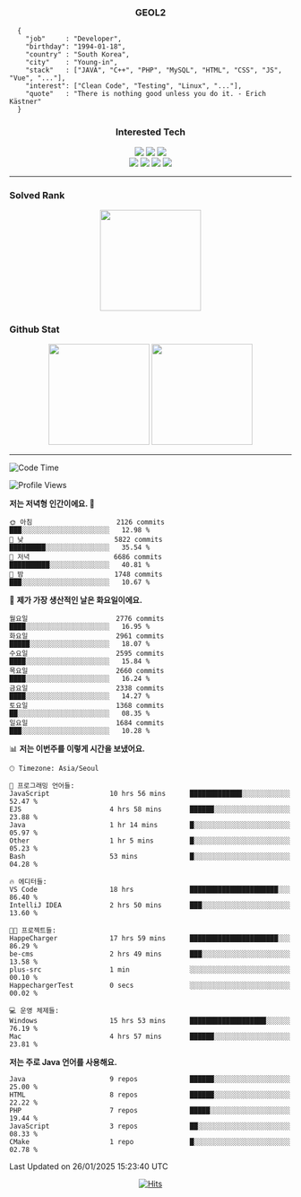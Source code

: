 <div align="center">

  ### GEOL2
</div>

```
  {
    "job"     : "Developer",
    "birthday": "1994-01-18",
    "country" : "South Korea",
    "city"    : "Young-in",
    "stack"   : ["JAVA", "C++", "PHP", "MySQL", "HTML", "CSS", "JS", "Vue", "..."],
    "interest": ["Clean Code", "Testing", "Linux", "..."], 
    "quote"   : "There is nothing good unless you do it. - Erich Kästner"
  }
  ```
  
<div align="center">
  
  ### Interested Tech
  
  <img src="https://img.shields.io/badge/Laravel-F05340?style=flat-square&logo=Laravel&logoColor=white">
  <img src="https://img.shields.io/badge/SpringBoot-6DB33F?style=flat-square&logo=SpringBoot&logoColor=white">
  <img src="https://img.shields.io/badge/Express-000000?style=flat-square&logo=Express&logoColor=white">
  <br>
  <img src="https://img.shields.io/badge/Three.js-000000?style=flat-square&logo=Three.js&logoColor=white">
  <img src="https://img.shields.io/badge/JavaScript-F7DF1E?style=flat-square&logo=JavaScript&logoColor=black">
  <img src="https://img.shields.io/badge/TypeScript-007acc?style=flat-square&logo=TypeScript&logoColor=black">
  <img src="https://img.shields.io/badge/MySQL-4479A1?style=flat-square&logo=mysql&logoColor=white"><br>

</div>

------------

  ### Solved Rank
  
  <div align="center">
    <img height="180em" src="https://mazassumnida.wtf/api/v2/generate_badge?boj=geol2">
  </div>
  
  ### Github Stat 
  <div align="center">
    <img height="180em" src="https://github-readme-stats-git-masterrstaa-rickstaa.vercel.app/api?username=geol2&show_icons=true&theme=dark">
    <img height="180em" src="https://github-readme-stats-git-masterrstaa-rickstaa.vercel.app/api/top-langs/?username=geol2&show_icons=true&hide=css,scss,html&layout=compact&theme=dark&count_private=true&langs_count=8">
  </div>
  
------------

<!--START_SECTION:waka-->
![Code Time](http://img.shields.io/badge/Code%20Time-3%2C851%20hrs%207%20mins-blue)

![Profile Views](http://img.shields.io/badge/Profile%20Views-0-blue)

**저는 저녁형 인간이에요. 🦉** 

```text
🌞 아침                     2126 commits        ███░░░░░░░░░░░░░░░░░░░░░░   12.98 % 
🌆 낮　                     5822 commits        █████████░░░░░░░░░░░░░░░░   35.54 % 
🌃 저녁                     6686 commits        ██████████░░░░░░░░░░░░░░░   40.81 % 
🌙 밤　                     1748 commits        ███░░░░░░░░░░░░░░░░░░░░░░   10.67 % 
```
📅 **제가 가장 생산적인 날은 화요일이에요.** 

```text
월요일                      2776 commits        ████░░░░░░░░░░░░░░░░░░░░░   16.95 % 
화요일                      2961 commits        █████░░░░░░░░░░░░░░░░░░░░   18.07 % 
수요일                      2595 commits        ████░░░░░░░░░░░░░░░░░░░░░   15.84 % 
목요일                      2660 commits        ████░░░░░░░░░░░░░░░░░░░░░   16.24 % 
금요일                      2338 commits        ████░░░░░░░░░░░░░░░░░░░░░   14.27 % 
토요일                      1368 commits        ██░░░░░░░░░░░░░░░░░░░░░░░   08.35 % 
일요일                      1684 commits        ███░░░░░░░░░░░░░░░░░░░░░░   10.28 % 
```


📊 **저는 이번주를 이렇게 시간을 보냈어요.** 

```text
🕑︎ Timezone: Asia/Seoul

💬 프로그래밍 언어들: 
JavaScript               10 hrs 56 mins      █████████████░░░░░░░░░░░░   52.47 % 
EJS                      4 hrs 58 mins       ██████░░░░░░░░░░░░░░░░░░░   23.88 % 
Java                     1 hr 14 mins        █░░░░░░░░░░░░░░░░░░░░░░░░   05.97 % 
Other                    1 hr 5 mins         █░░░░░░░░░░░░░░░░░░░░░░░░   05.23 % 
Bash                     53 mins             █░░░░░░░░░░░░░░░░░░░░░░░░   04.28 % 

🔥 에디터들: 
VS Code                  18 hrs              ██████████████████████░░░   86.40 % 
IntelliJ IDEA            2 hrs 50 mins       ███░░░░░░░░░░░░░░░░░░░░░░   13.60 % 

🐱‍💻 프로젝트들: 
HappeCharger             17 hrs 59 mins      ██████████████████████░░░   86.29 % 
be-cms                   2 hrs 49 mins       ███░░░░░░░░░░░░░░░░░░░░░░   13.58 % 
plus-src                 1 min               ░░░░░░░░░░░░░░░░░░░░░░░░░   00.10 % 
HappechargerTest         0 secs              ░░░░░░░░░░░░░░░░░░░░░░░░░   00.02 % 

💻 운영 체제들: 
Windows                  15 hrs 53 mins      ███████████████████░░░░░░   76.19 % 
Mac                      4 hrs 57 mins       ██████░░░░░░░░░░░░░░░░░░░   23.81 % 
```

**저는 주로 Java 언어를 사용해요.** 

```text
Java                     9 repos             ██████░░░░░░░░░░░░░░░░░░░   25.00 % 
HTML                     8 repos             ██████░░░░░░░░░░░░░░░░░░░   22.22 % 
PHP                      7 repos             █████░░░░░░░░░░░░░░░░░░░░   19.44 % 
JavaScript               3 repos             ██░░░░░░░░░░░░░░░░░░░░░░░   08.33 % 
CMake                    1 repo              █░░░░░░░░░░░░░░░░░░░░░░░░   02.78 % 
```




 Last Updated on 26/01/2025 15:23:40 UTC
<!--END_SECTION:waka-->

<div align="center">
  
  [![Hits](https://hits.seeyoufarm.com/api/count/incr/badge.svg?url=https%3A%2F%2Fgithub.com%2Fgeol2&count_bg=%2379C83D&title_bg=%23555555&icon=myspace.svg&icon_color=%23E7E7E7&title=hits&edge_flat=false)](https://hits.seeyoufarm.com)
  
</div>

<!--
**Geol2/Geol2** is a ✨ _special_ ✨ repository because its `README.md` (this file) appears on your GitHub profile.

Here are some ideas to get you started:
- 🔭 I’m currently working on ...
- 🌱 I’m currently learning ...
- 👯 I’m looking to collaborate on ...
- 🤔 I’m looking for help with ...
- 💬 Ask me about ...
- 📫 How to reach me: ...
- 😄 Pronouns: ...
- ⚡ Fun fact: ...
-->
